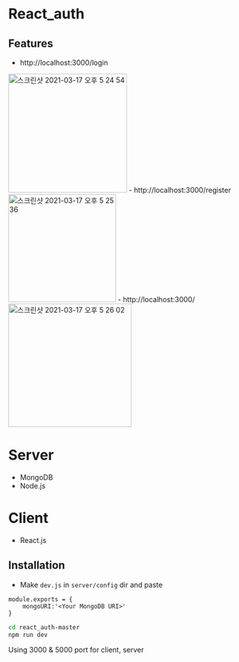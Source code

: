 # React_auth

## Features
- http://localhost:3000/login
<img width="238" alt="스크린샷 2021-03-17 오후 5 24 54" src="https://user-images.githubusercontent.com/19744909/111436763-b2f7a780-8745-11eb-8f3d-013c490df480.png">
- http://localhost:3000/register
<img width="216" alt="스크린샷 2021-03-17 오후 5 25 36" src="https://user-images.githubusercontent.com/19744909/111436856-cb67c200-8745-11eb-96e7-ed71253ef83a.png">
- http://localhost:3000/
<img width="247" alt="스크린샷 2021-03-17 오후 5 26 02" src="https://user-images.githubusercontent.com/19744909/111436921-da4e7480-8745-11eb-8c3b-ba00b34a1ebf.png">

# Server
- MongoDB
- Node.js

# Client
- React.js

## Installation
- Make ```dev.js``` in ```server/config``` dir and paste
```
module.exports = {
    mongoURI:'<Your MongoDB URI>'
}
```

```sh
cd react_auth-master
npm run dev
```
Using 3000 & 5000 port for client, server
